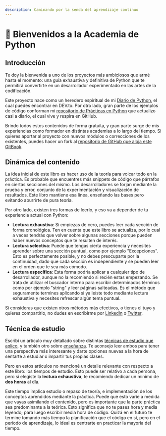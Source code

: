 ```yaml
---
description: Caminando por la senda del aprendizaje continuo
---
```


# 👋 Bienvenidos a la Academia de Python

## Introducción

Te doy la bienvenida a uno de los proyectos más ambiciosos que armé hasta el momento: una guía exhaustiva y definitiva de Python que te permitirá convertirte en un desarrollador experimentado en las artes de la codificación.

Este proyecto nace como un heredero espiritual de mi [Diario de Python](https://dev.to/maxwellnewage/series/21362), el cual puedes encontrar en DEV.to. Por otro lado, gran parte de los ejemplos de código conforman mi [repositorio de Prácticas en Python](https://github.com/maxwellnewage/python-practices) que actualizo casi a diario, el cual vive y respira en GitHub.

Brindo todos estos contenidos de forma gratuita, y gran parte surge de mis experiencias como formador en distintas academias a lo largo del tiempo. Si quieres aportar al proyecto con nuevos módulos o correcciones de los existentes, puedes hacer un fork al [repositorio de GitHub que aloja este GitBook](https://github.com/maxwellnewage/gitbook-python-academy).

## Dinámica del contenido

La idea inicial de este libro es hacer uso de la teoría para volcar todo en la práctica. Es probable que encuentres más snippets de código que párrafos en ciertas secciones del mismo. Los desarrolladores se forjan mediante la prueba y error, conjunto de la experimentación y visualización de resultados. Este libro mantiene esa linea, enseñando las bases pero evitando aburrirte de pura teoría.

Por otro lado, existen tres formas de leerlo, y eso va a depender de tu experiencia actual con Python:

* **Lectura exhaustiva**: Si empiezas de cero, puedes leer cada sección de forma cronológica. Ten en cuenta que este libro se actualiza, por lo cual a veces tendrás que volver sobre algunas secciones porque pueden haber nuevos conceptos que te resulten de interés.
* **Lectura selectiva**: Puede que tengas cierta experiencia y necesites aprender sobre una sección puntual, como por ejemplo "Excepciones". Esto es perfectamente posible, y no debes preocuparte por la continuidad, dado que cada sección es independiente y se pueden leer en el orden que te sea más cómodo.
* **Lectura específica**: Esta forma podría aplicar a cualquier tipo de desarrollador, aunque no la recomiendo si recién estas empezando. Se trata de utilizar el buscador interno para escribir determinados términos como por ejemplo "string" y leer páginas salteadas. Es el método que seguramente termines aplicando si ya leíste todo mediante lectura exhaustiva y necesites refrescar algún tema puntual.

Si consideras que existen otros métodos más efectivos, o tienes el tuyo y quieres compartirlo, no dudes en escribirme por [LinkedIn](https://www.linkedin.com/in/maximilianoburgos/) o [Twitter](https://twitter.com/maxwellnewage).

## Técnica de estudio

Escribí un artículo muy detallado sobre distintas [técnicas de estudio que aplico](https://dev.to/maxwellnewage/hoy-te-voy-a-contar-mis-propios-metodos-de-estudio-4cjl), y también otro sobre [enseñanza](https://dev.to/maxwellnewage/el-desafio-de-la-educacion-en-sistemas-55pm). Te aconsejo leer ambos para tener una perspectiva más interesante y darte opciones nuevas a la hora de sentarte a estudiar o impartir tus propias clases.

Pero en estos artículos no mencioné un detalle relevante con respecto a este libro: los tiempos de estudio. Esto puede ser relativo a cada persona, pero si elegiste la **lectura exhaustiva**, te recomiendo dedicar un mínimo de **dos horas** al día.

Este tiempo implica estudio o repaso de teoría, e implementación de los conceptos aprendidos mediante la práctica. Puede que esto varíe a medida que vayas asimilando el contenido, pero es importante que la parte práctica sea predominante a la teórica. Esto significa que no te pases hora y media leyendo; para luego escribir media hora de código. Quizá en el futuro te termine tomando más tiempo la planificación que el código en sí, pero en el período de aprendizaje, lo ideal es centrarte en practicar la mayoría del tiempo.&#x20;
